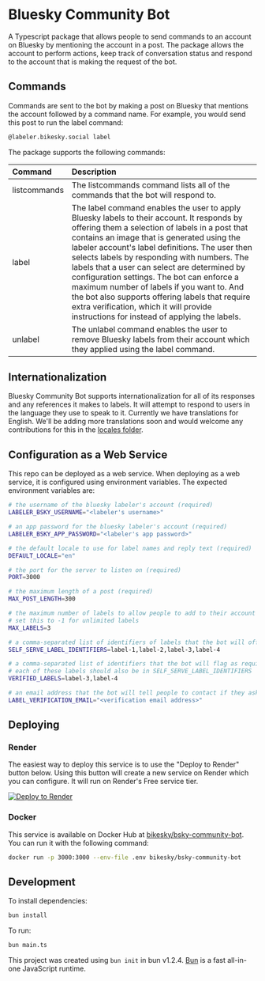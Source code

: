 # Bluesky Community Bot

A Typescript package that allows people to send commands to an account on Bluesky by mentioning the account in a post. The package allows the account to perform actions, keep track of conversation status and respond to the account that is making the request of the bot.

## Commands

Commands are sent to the bot by making a post on Bluesky that mentions the account followed by a command name. For example, you would send this post to run the label command:

```sh
@labeler.bikesky.social label
```

The package supports the following commands:

|Command|Description|
|:---|:---|
|listcommands|The listcommands command lists all of the commands that the bot will respond to.|
|label|The label command enables the user to apply Bluesky labels to their account. It responds by offering them a selection of labels in a post that contains an image that is generated using the labeler account's label definitions. The user then selects labels by responding with numbers. The labels that a user can select are determined by configuration settings. The bot can enforce a maximum number of labels if you want to. And the bot also supports offering labels that require extra verification, which it will provide instructions for instead of applying the labels.|
|unlabel|The unlabel command enables the user to remove Bluesky labels from their account which they applied using the label command.|

## Internationalization

Bluesky Community Bot supports internationalization for all of its responses and any references it makes to labels. It will attempt to respond to users in the language they use to speak to it. Currently we have translations for English. We'll be adding more translations soon and would welcome any contributions for this in the [locales folder](https://github.com/bikesky-social/bsky-community-bot/tree/main/locales).

## Configuration as a Web Service

This repo can be deployed as a web service. When deploying as a web service, it is configured using environment variables. The expected environment variables are:

```sh
# the username of the bluesky labeler's account (required)
LABELER_BSKY_USERNAME="<labeler's username>"

# an app password for the bluesky labeler's account (required)
LABELER_BSKY_APP_PASSWORD="<labeler's app password>"

# the default locale to use for label names and reply text (required)
DEFAULT_LOCALE="en"

# the port for the server to listen on (required)
PORT=3000

# the maximum length of a post (required)
MAX_POST_LENGTH=300

# the maximum number of labels to allow people to add to their account (required)
# set this to -1 for unlimited labels
MAX_LABELS=3

# a comma-separated list of identifiers of labels that the bot will offer to apply (required)
SELF_SERVE_LABEL_IDENTIFIERS=label-1,label-2,label-3,label-4

# a comma-separated list of identifiers that the bot will flag as requiring manual verification (optional)
# each of these labels should also be in SELF_SERVE_LABEL_IDENTIFIERS
VERIFIED_LABELS=label-3,label-4

# an email address that the bot will tell people to contact if they ask for a verified label (required if VERIFIED_LABELS are specified)
LABEL_VERIFICATION_EMAIL="<verification email address>"
```

## Deploying

### Render

The easiest way to deploy this service is to use the "Deploy to Render" button below. Using this button will create a new service on Render which you can configure. It will run on Render's Free service tier.

<a href="https://render.com/deploy?repo=https://github.com/bikesky-social/bsky-community-bot">
<img src="https://render.com/images/deploy-to-render-button.svg" alt="Deploy to Render" />
</a>

### Docker

This service is available on Docker Hub at [bikesky/bsky-community-bot](https://hub.docker.com/r/bikesky/bsky-community-bot). You can run it with the following command:

```sh
docker run -p 3000:3000 --env-file .env bikesky/bsky-community-bot
```

## Development

To install dependencies:

```bash
bun install
```

To run:

```bash
bun main.ts
```

This project was created using `bun init` in bun v1.2.4. [Bun](https://bun.sh) is a fast all-in-one JavaScript runtime.
